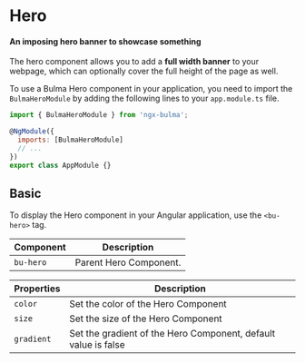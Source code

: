 # Hero

#### An imposing hero banner to showcase something

The hero component allows you to add a **full width banner** to your webpage, which can optionally cover the full height of the page as well.

To use a Bulma Hero component in your application, you need to import the `BulmaHeroModule` by adding the following lines to your `app.module.ts` file.

```javascript
import { BulmaHeroModule } from 'ngx-bulma';

@NgModule({
  imports: [BulmaHeroModule]
  // ...
})
export class AppModule {}
```

## Basic

To display the Hero component in your Angular application, use the `<bu-hero>` tag.

| Component | Description            |
| --------- | ---------------------- |
| `bu-hero` | Parent Hero Component. |

| Properties | Description                                                    |
| ---------- | -------------------------------------------------------------- |
| `color`    | Set the color of the Hero Component                            |
| `size`     | Set the size of the Hero Component                             |
| `gradient` | Set the gradient of the Hero Component, default value is false |
